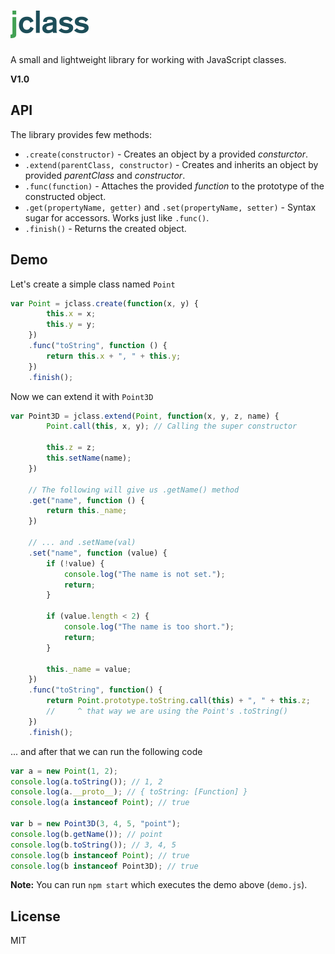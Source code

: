 ![jclass](misc/logo.png)
========================

A small and lightweight library for working with JavaScript classes.

**V1.0**

## API
The library provides few methods:

- ```.create(constructor)``` - Creates an object by a provided *consturctor*.
- ```.extend(parentClass, constructor)``` - Creates and inherits an object by provided *parentClass* and *constructor*.
- ```.func(function)``` - Attaches the provided *function* to the prototype of the constructed object.
- ```.get(propertyName, getter)``` and ```.set(propertyName, setter)``` - Syntax sugar for accessors. Works just like ```.func()```.
- ```.finish()``` - Returns the created object.

## Demo
Let's create a simple class named ```Point```
```javascript
var Point = jclass.create(function(x, y) {
        this.x = x;
        this.y = y;
    })
    .func("toString", function () {
        return this.x + ", " + this.y;
    })
    .finish();
```

Now we can extend it with ```Point3D```
```javascript
var Point3D = jclass.extend(Point, function(x, y, z, name) {
        Point.call(this, x, y); // Calling the super constructor

        this.z = z;
        this.setName(name);
    })

    // The following will give us .getName() method
    .get("name", function () {
        return this._name;
    })

    // ... and .setName(val)
    .set("name", function (value) {
        if (!value) {
            console.log("The name is not set.");
            return;
        }

        if (value.length < 2) {
            console.log("The name is too short.");
            return;
        }

        this._name = value;
    })
    .func("toString", function() {
        return Point.prototype.toString.call(this) + ", " + this.z;
        //     ^ that way we are using the Point's .toString()
    })
    .finish();
```

... and after that we can run the following code
```javascript
var a = new Point(1, 2);
console.log(a.toString()); // 1, 2
console.log(a.__proto__); // { toString: [Function] }
console.log(a instanceof Point); // true

var b = new Point3D(3, 4, 5, "point");
console.log(b.getName()); // point
console.log(b.toString()); // 3, 4, 5
console.log(b instanceof Point); // true
console.log(b instanceof Point3D); // true
```

**Note:** You can run ```npm start``` which executes the demo above (```demo.js```).

## License
MIT
